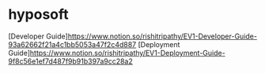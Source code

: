 # hyposoft

[Developer Guide]https://www.notion.so/rishitripathy/EV1-Developer-Guide-93a62662f21a4c1bb5053a47f2c4d887
[Deployment Guide]https://www.notion.so/rishitripathy/EV1-Deployment-Guide-9f8c56e1ef7d487f9b91b397a9cc28a2
